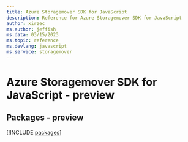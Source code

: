 ```yaml
---
title: Azure Storagemover SDK for JavaScript
description: Reference for Azure Storagemover SDK for JavaScript
author: xirzec
ms.author: jeffish
ms.data: 03/15/2023
ms.topic: reference
ms.devlang: javascript
ms.service: storagemover
---
```

# Azure Storagemover SDK for JavaScript - preview
## Packages - preview
[!INCLUDE [packages](storagemover-index.md)]